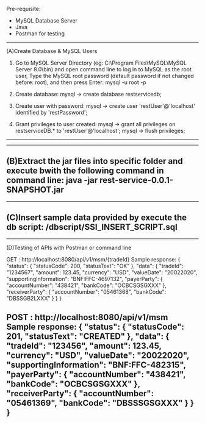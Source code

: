Pre-requisite:
- MySQL Database Server
- Java
- Postman for testing

-------------------------------------------------------------------------------------------------------------------------------------------------------------------------------------------------------------------------------------------------------
(A)Create Database & MySQL Users

1) Go to MySQL Server Directory (eg: C:\Program Files\MySQL\MySQL Server 8.0\bin) and open command line to log in to MySQL as the root user, Type the MySQL root password (default password if not changed before: root), and then press Enter:
mysql -u root -p

2) Create database:
mysql -> create database restservicedb;

3) Create user with password:
mysql -> create user 'restUser'@'localhost' identified by 'restPassword';

4) Grant privileges to user created:
mysql -> grant all privileges on restserviceDB.* to 'restUser'@'localhost';
mysql -> flush privileges;
-------------------------------------------------------------------------------------------------------------------------------------------------------------------------------------------------------------------------------------------------------


-------------------------------------------------------------------------------------------------------------------------------------------------------------------------------------------------------------------------------------------------------
(B)Extract the jar files into specific folder and execute bwith the following command in command line:
java -jar rest-service-0.0.1-SNAPSHOT.jar
-------------------------------------------------------------------------------------------------------------------------------------------------------------------------------------------------------------------------------------------------------


-------------------------------------------------------------------------------------------------------------------------------------------------------------------------------------------------------------------------------------------------------
(C)Insert sample data provided by execute the db script:
/dbscript/SSI_INSERT_SCRIPT.sql
-------------------------------------------------------------------------------------------------------------------------------------------------------------------------------------------------------------------------------------------------------


-------------------------------------------------------------------------------------------------------------------------------------------------------------------------------------------------------------------------------------------------------
(D)Testing of APIs with Postman or command line

GET : http://localhost:8080/api/v1/msm/{tradeId}
Sample response:
{
    "status": {
        "statusCode": 200,
        "statusText": "OK"
    },
    "data": {
        "tradeId": "1234567",
        "amount": 123.45,
        "currency": "USD",
        "valueDate": "20022020",
        "supportingInformation": "BNF:FFC-4697132",
        "payerParty": {
            "accountNumber": "438421",
            "bankCode": "OCBCSGSGXXX"
        },
        "receiverParty": {
            "accountNumber": "05461368",
            "bankCode": "DBSSGB2LXXX"
        }
    }
}

POST : http://localhost:8080/api/v1/msm
Sample response:
{
    "status": {
        "statusCode": 201,
        "statusText": "CREATED"
    },
    "data": {
        "tradeId": "123456",
        "amount": 123.45,
        "currency": "USD",
        "valueDate": "20022020",
        "supportingInformation": "BNF:FFC-482315",
        "payerParty": {
            "accountNumber": "438421",
            "bankCode": "OCBCSGSGXXX"
        },
        "receiverParty": {
            "accountNumber": "05461369",
            "bankCode": "DBSSSGSGXXX"
        }
    }
}
-------------------------------------------------------------------------------------------------------------------------------------------------------------------------------------------------------------------------------------------------------
